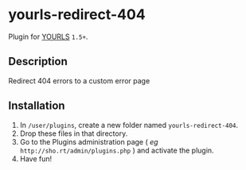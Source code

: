 yourls-redirect-404
===================

Plugin for [YOURLS](http://yourls.org) `1.5+`. 

Description
-----------
Redirect 404 errors to a custom error page

Installation
------------
1. In `/user/plugins`, create a new folder named `yourls-redirect-404`.
2. Drop these files in that directory.
3. Go to the Plugins administration page ( *eg* `http://sho.rt/admin/plugins.php` ) and activate the plugin.
4. Have fun!

